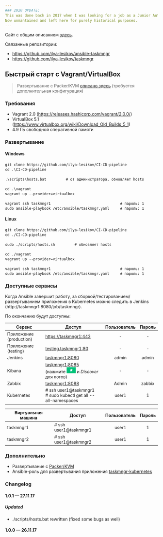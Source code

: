 ```yaml
---
### 2020 UPDATE:
This was done back in 2017 when I was looking for a job as a Junior Automation Engineer. \
Now unmantained and left here for purely historical purposes.
---
```


Сайт с общим описанием [здесь](https://old-demo.ilya-lesikov.com).

Связанные репозитории:
* https://github.com/ilya-lesikov/ansible-taskmngr
* https://github.com/ilya-lesikov/taskmngr

## Быстрый старт с Vagrant/VirtualBox
> Развертывание с Packer/KVM [описано здесь](./packer#Развертывание-с-packerkvm) (требуется дополнительная конфигурация)

### Требования
* Vagrant 2.0 (https://releases.hashicorp.com/vagrant/2.0.0/)
* VirtualBox 5.1 (https://www.virtualbox.org/wiki/Download_Old_Builds_5_1)
* 4.9 ГБ свободной оперативной памяти

### Развертывание

#### Windows

```shell
git clone https://github.com/ilya-lesikov/CI-CD-pipeline
cd .\CI-CD-pipeline

.\scripts\hosts.bat         # от администратора, обновляет hosts

cd .\vagrant
vagrant up --provider=virtualbox

vagrant ssh taskmngr1                                # пароль: 1
sudo ansible-playbook /etc/ansible/taskmngr.yaml     # пароль: 1
```

#### Linux

```shell
git clone https://github.com/ilya-lesikov/CI-CD-pipeline
cd ./CI-CD-pipeline

sudo ./scripts/hosts.sh         # обновляет hosts

cd ./vagrant
vagrant up --provider=virtualbox

vagrant ssh taskmngr1                                # пароль: 1
sudo ansible-playbook /etc/ansible/taskmngr.yaml     # пароль: 1
```

### Доступные сервисы

Когда Ansible завершит работу, за сборкой/тестированием/развертыванием приложения в Kubernetes можно следить в Jenkins (http://taskmngr1:8080/job/taskmngr).

По окончанию будут доступны:

| Сервис | Доступ | Пользователь | Пароль |
| ----- | ----- | :-----: | :-----: |
| Приложение (production) | [https://taskmngr1:443](https://taskmngr1:443) | - | - |
| Приложение (testing) | [testing.taskmngr1:80](http://testing.taskmngr1) | - | - |
| Jenkins | [taskmngr1:8080](http://taskmngr1:8080/job/taskmngr) | admin | admin |
| Kibana | [taskmngr1:8085](http://taskmngr1:8085/app/kibana#/settings/indices/filebeat-*?_g=%28time:%28from:now-24h%29%29)<br>(нажмите <img src="./res/defaultindexbutton.png" height="20px"/> и *Discover* для логов) | - | - |
| Zabbix | [taskmngr1:8088](http://taskmngr1:8088) | Admin | zabbix |
| Kubernetes | # ssh user1@taskmngr1<br># sudo kubectl get all --all-namespaces | user1 | 1 |

| Виртуальная машина | Доступ | Пользователь | Пароль |
| ----- | ----- | :-----: | :-----: |
| taskmngr1 | # ssh user1@taskmngr1 | user1 | 1 |
| taskmngr2 | # ssh user1@taskmngr2 | user1 | 1 |

### Дополнительно
* Развертывание с [Packer/KVM](./packer#Развертывание-с-packerkvm)
* Ansible-роль для развертывания приложения [taskmngr-kubernetes](https://github.com/ilya-lesikov/ansible-taskmngr/tree/master/roles/taskmngr-kubernetes)

### Changelog

#### 1.0.1 — 27.11.17
##### Updated
* ./scripts/hosts.bat rewritten (fixed some bugs as well)
#### 1.0.0 — 26.11.17

